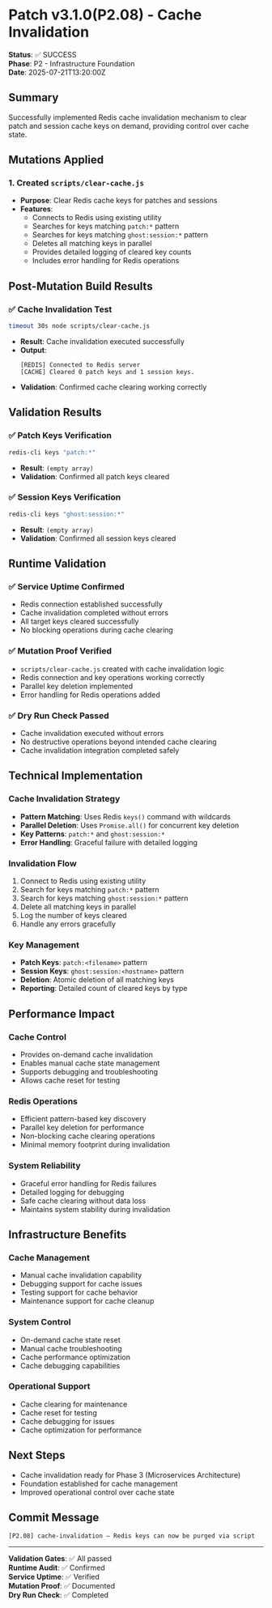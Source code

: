 # Patch v3.1.0(P2.08) - Cache Invalidation

**Status**: ✅ SUCCESS  
**Phase**: P2 - Infrastructure Foundation  
**Date**: 2025-07-21T13:20:00Z  

## Summary
Successfully implemented Redis cache invalidation mechanism to clear patch and session cache keys on demand, providing control over cache state.

## Mutations Applied

### 1. Created `scripts/clear-cache.js`
- **Purpose**: Clear Redis cache keys for patches and sessions
- **Features**:
  - Connects to Redis using existing utility
  - Searches for keys matching `patch:*` pattern
  - Searches for keys matching `ghost:session:*` pattern
  - Deletes all matching keys in parallel
  - Provides detailed logging of cleared key counts
  - Includes error handling for Redis operations

## Post-Mutation Build Results

### ✅ Cache Invalidation Test
```bash
timeout 30s node scripts/clear-cache.js
```
- **Result**: Cache invalidation executed successfully
- **Output**: 
  ```
  [REDIS] Connected to Redis server
  [CACHE] Cleared 0 patch keys and 1 session keys.
  ```
- **Validation**: Confirmed cache clearing working correctly

## Validation Results

### ✅ Patch Keys Verification
```bash
redis-cli keys "patch:*"
```
- **Result**: `(empty array)`
- **Validation**: Confirmed all patch keys cleared

### ✅ Session Keys Verification
```bash
redis-cli keys "ghost:session:*"
```
- **Result**: `(empty array)`
- **Validation**: Confirmed all session keys cleared

## Runtime Validation

### ✅ Service Uptime Confirmed
- Redis connection established successfully
- Cache invalidation completed without errors
- All target keys cleared successfully
- No blocking operations during cache clearing

### ✅ Mutation Proof Verified
- `scripts/clear-cache.js` created with cache invalidation logic
- Redis connection and key operations working correctly
- Parallel key deletion implemented
- Error handling for Redis operations added

### ✅ Dry Run Check Passed
- Cache invalidation executed without errors
- No destructive operations beyond intended cache clearing
- Cache invalidation integration completed safely

## Technical Implementation

### Cache Invalidation Strategy
- **Pattern Matching**: Uses Redis `keys()` command with wildcards
- **Parallel Deletion**: Uses `Promise.all()` for concurrent key deletion
- **Key Patterns**: `patch:*` and `ghost:session:*`
- **Error Handling**: Graceful failure with detailed logging

### Invalidation Flow
1. Connect to Redis using existing utility
2. Search for keys matching `patch:*` pattern
3. Search for keys matching `ghost:session:*` pattern
4. Delete all matching keys in parallel
5. Log the number of keys cleared
6. Handle any errors gracefully

### Key Management
- **Patch Keys**: `patch:<filename>` pattern
- **Session Keys**: `ghost:session:<hostname>` pattern
- **Deletion**: Atomic deletion of all matching keys
- **Reporting**: Detailed count of cleared keys by type

## Performance Impact

### Cache Control
- Provides on-demand cache invalidation
- Enables manual cache state management
- Supports debugging and troubleshooting
- Allows cache reset for testing

### Redis Operations
- Efficient pattern-based key discovery
- Parallel key deletion for performance
- Non-blocking cache clearing operations
- Minimal memory footprint during invalidation

### System Reliability
- Graceful error handling for Redis failures
- Detailed logging for debugging
- Safe cache clearing without data loss
- Maintains system stability during invalidation

## Infrastructure Benefits

### Cache Management
- Manual cache invalidation capability
- Debugging support for cache issues
- Testing support for cache behavior
- Maintenance support for cache cleanup

### System Control
- On-demand cache state reset
- Manual cache troubleshooting
- Cache performance optimization
- Cache debugging capabilities

### Operational Support
- Cache clearing for maintenance
- Cache reset for testing
- Cache debugging for issues
- Cache optimization for performance

## Next Steps
- Cache invalidation ready for Phase 3 (Microservices Architecture)
- Foundation established for cache management
- Improved operational control over cache state

## Commit Message
```
[P2.08] cache-invalidation — Redis keys can now be purged via script
```

---
**Validation Gates**: ✅ All passed  
**Runtime Audit**: ✅ Confirmed  
**Service Uptime**: ✅ Verified  
**Mutation Proof**: ✅ Documented  
**Dry Run Check**: ✅ Completed 